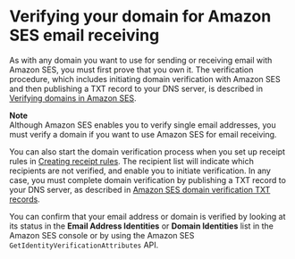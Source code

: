 # Verifying your domain for Amazon SES email receiving<a name="receiving-email-verification"></a>

As with any domain you want to use for sending or receiving email with Amazon SES, you must first prove that you own it\. The verification procedure, which includes initiating domain verification with Amazon SES and then publishing a TXT record to your DNS server, is described in [Verifying domains in Amazon SES](verify-domains.md)\.

**Note**  
Although Amazon SES enables you to verify single email addresses, you must verify a domain if you want to use Amazon SES for email receiving\.

You can also start the domain verification process when you set up receipt rules in [Creating receipt rules](receiving-email-receipt-rules.md)\. The recipient list will indicate which recipients are not verified, and enable you to initiate verification\. In any case, you must complete domain verification by publishing a TXT record to your DNS server, as described in [Amazon SES domain verification TXT records](dns-txt-records.md)\.

You can confirm that your email address or domain is verified by looking at its status in the **Email Address Identities** or **Domain Identities** list in the Amazon SES console or by using the Amazon SES `GetIdentityVerificationAttributes` API\.
